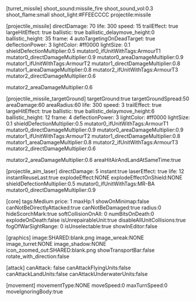 [turret_missile]
shoot_sound:missile_fire
shoot_sound_vol:0.3
shoot_flame:small
shoot_light:#FFEECCCC
projectile:missile

[projectile_missile]
directDamage: 70
life: 300
speed: 15
trailEffect: true
largeHitEffect: true
ballistic: true
ballistic_delaymove_height:0
ballistic_height: 35
frame: 4
autoTargetingOnDeadTarget: true
deflectionPower: 3
lightColor: #ff0000
lightSize: 0.1
shieldDefectionMultiplier:0.5
mutator0_ifUnitWithTags:ArmourT1
mutator0_directDamageMultiplier:0.9
mutator0_areaDamageMultiplier:0.9
mutator1_ifUnitWithTags:ArmourT2
mutator1_directDamageMultiplier:0.8
mutator1_areaDamageMultiplier:0.8
mutator2_ifUnitWithTags:ArmourT3
mutator2_directDamageMultiplier:0.6

mutator2_areaDamageMultiplier:0.6

[projectile_missile_targetGround]
targetGround:true
targetGroundSpread:50
areaDamage:60
areaRadius:60
life: 300
speed: 3
trailEffect: true
largeHitEffect: true
ballistic: true
ballistic_delaymove_height:6
ballistic_height: 12
frame: 4
deflectionPower: 3
lightColor: #ff0000
lightSize: 0.1
shieldDefectionMultiplier:0.5
mutator0_ifUnitWithTags:ArmourT1
mutator0_directDamageMultiplier:0.9
mutator0_areaDamageMultiplier:0.9
mutator1_ifUnitWithTags:ArmourT2
mutator1_directDamageMultiplier:0.8
mutator1_areaDamageMultiplier:0.8
mutator2_ifUnitWithTags:ArmourT3
mutator2_directDamageMultiplier:0.6

mutator2_areaDamageMultiplier:0.6
areaHitAirAndLandAtSameTime:true

[projectile_aim_laser]
directDamage: 5
instant:true
laserEffect: true
life: 12
instantReuseLast:true
explodeEffect:NONE
explodeEffectOnShield:NONE
shieldDefectionMultiplier:0.5
mutator0_ifUnitWithTags:MR-BA
mutator0_directDamageMultiplier:0.9

[core]
tags:Medium
price: 1
maxHp:1
showOnMinimap:false
canNotBeDirectlyAttacked:true
canNotBeDamaged:true
radius:0
hideScorchMark:true
softCollisionOnAll: 0
numBitsOnDeath:0
explodeOnDeath:false
isUnrepairableUnit:true
disableAllUnitCollisions:true
fogOfWarSightRange:	0
isUnselectable:true
showInEditor:false

[graphics]
image:SHARED:blank.png
image_wreak:NONE
image_turret:NONE
image_shadow:NONE
icon_zoomed_out:SHARED:blank.png
showTransportBar:false
rotate_with_direction:false

[attack]
canAttack: false
canAttackFlyingUnits:false
canAttackLandUnits:false
canAttackUnderwaterUnits:false

[movement]
movementType:NONE
moveSpeed:0
maxTurnSpeed:0
moveIgnoringBody:true
